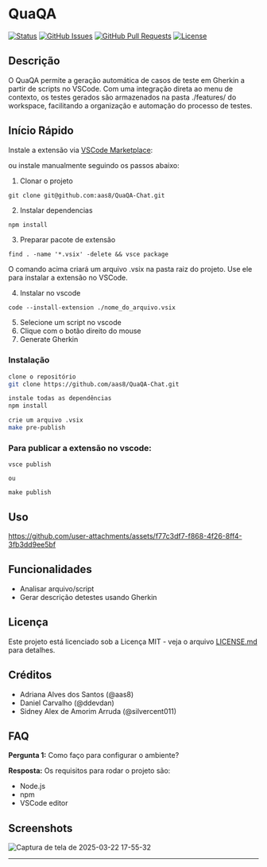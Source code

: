 # QuaQA

[![Status](https://img.shields.io/badge/status-active-success.svg)]()
[![GitHub Issues](https://img.shields.io/github/issues/silvercent011/QuaQA.svg)](https://github.com/silvercent011/QuaQA/issues)
[![GitHub Pull Requests](https://img.shields.io/github/issues-pr/silvercent011/QuaQA.svg)](https://github.com/silvercent011/QuaQA/pulls)
[![License](https://img.shields.io/badge/license-MIT-blue.svg)](/LICENSE)

## Descrição

O QuaQA permite a geração automática de casos de teste em Gherkin a partir de scripts no VSCode. Com uma integração direta ao menu de contexto, os testes gerados são armazenados na pasta ./features/ do workspace, facilitando a organização e automação do processo de testes.


## Início Rápido

Instale a extensão via [VSCode Marketplace](https://marketplace.visualstudio.com/items?itemName=quaqa-pato.quaqa-chat):


ou instale manualmente seguindo os passos abaixo:

1. Clonar o projeto

```
git clone git@github.com:aas8/QuaQA-Chat.git

```
2. Instalar dependencias

```bash
npm install
```

3. Preparar pacote de extensão

```
find . -name '*.vsix' -delete && vsce package
```

O comando acima criará um arquivo .vsix na pasta raiz do projeto. Use ele para instalar a extensão no VSCode.

4. Instalar no vscode

```
code --install-extension ./nome_do_arquivo.vsix
```

5. Selecione um script no vscode
6. Clique com o botão direito do mouse
7. Generate Gherkin



### Instalação

```bash
clone o repositório
git clone https://github.com/aas8/QuaQA-Chat.git
```

```bash
instale todas as dependências
npm install
```

```bash
crie um arquivo .vsix
make pre-publish
```

### Para publicar a extensão no vscode:

```
vsce publish

ou

make publish
```

## Uso

https://github.com/user-attachments/assets/f77c3df7-f868-4f26-8ff4-3fb3dd9ee5bf



## Funcionalidades

- Analisar arquivo/script
- Gerar descrição detestes usando Gherkin


## Licença

Este projeto está licenciado sob a Licença MIT - veja o arquivo [LICENSE.md](./LICENSE.md) para detalhes.

## Créditos

- Adriana Alves dos Santos (@aas8)
- Daniel Carvalho (@ddevdan)
- Sidney Alex de Amorim Arruda (@silvercent011)

## FAQ

**Pergunta 1:** Como faço para configurar o ambiente?

**Resposta:**
Os requisitos para rodar o projeto são:
- Node.js
- npm
- VSCode editor


## Screenshots

![Captura de tela de 2025-03-22 17-55-32](https://github.com/user-attachments/assets/48feb9b3-35a8-47c8-b2d8-9c9f6e9dfb90)

---
